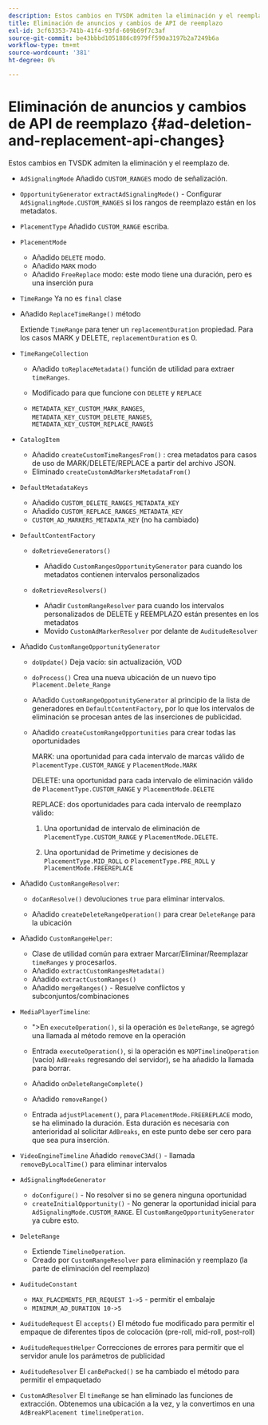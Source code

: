 ```yaml
---
description: Estos cambios en TVSDK admiten la eliminación y el reemplazo de.
title: Eliminación de anuncios y cambios de API de reemplazo
exl-id: 3cf63353-741b-41f4-93fd-609b69f7c3af
source-git-commit: be43bbbd1051886c8979ff590a3197b2a7249b6a
workflow-type: tm+mt
source-wordcount: '381'
ht-degree: 0%

---
```


# Eliminación de anuncios y cambios de API de reemplazo {#ad-deletion-and-replacement-api-changes}

Estos cambios en TVSDK admiten la eliminación y el reemplazo de.

* `AdSignalingMode` Añadido `CUSTOM_RANGES` modo de señalización.

* `OpportunityGenerator`  `extractAdSignalingMode()` - Configurar `AdSignalingMode.CUSTOM_RANGES` si los rangos de reemplazo están en los metadatos.

* `PlacementType` Añadido `CUSTOM_RANGE` escriba.

* `PlacementMode`

   * Añadido `DELETE` modo.
   * Añadido `MARK` modo
   * Añadido `FreeReplace` modo: este modo tiene una duración, pero es una inserción pura

* `TimeRange` Ya no es `final` clase

* Añadido `ReplaceTimeRange()` método

   Extiende `TimeRange` para tener un `replacementDuration` propiedad. Para los casos MARK y DELETE, `replacementDuration` es 0.

* `TimeRangeCollection`

   * Añadido `toReplaceMetadata()` función de utilidad para extraer `timeRanges`.

   * Modificado para que funcione con `DELETE` y `REPLACE`

   * `METADATA_KEY_CUSTOM_MARK_RANGES`, `METADATA_KEY_CUSTOM_DELETE_RANGES`, `METADATA_KEY_CUSTOM_REPLACE_RANGES`

* `CatalogItem`

   * Añadido `createCustomTimeRangesFrom()` : crea metadatos para casos de uso de MARK/DELETE/REPLACE a partir del archivo JSON.
   * Eliminado `createCustomAdMarkersMetadataFrom()`

* `DefaultMetadataKeys`

   * Añadido `CUSTOM_DELETE_RANGES_METADATA_KEY`
   * Añadido `CUSTOM_REPLACE_RANGES_METADATA_KEY`
   * `CUSTOM_AD_MARKERS_METADATA_KEY` (no ha cambiado)

* `DefaultContentFactory`

   * `doRetrieveGenerators()`

      * Añadido `CustomRangesOpportunityGenerator` para cuando los metadatos contienen intervalos personalizados
   * `doRetrieveResolvers()`

      * Añadir `CustomRangeResolver` para cuando los intervalos personalizados de DELETE y REEMPLAZO están presentes en los metadatos
      * Movido `CustomAdMarkerResolver` por delante de `AuditudeResolver`


* Añadido `CustomRangeOpportunityGenerator`

   * `doUpdate()` Deja vacío: sin actualización, VOD
   * `doProcess()` Crea una nueva ubicación de un nuevo tipo `Placement.Delete_Range`

   * Añadido `CustomRangeOppotunityGenerator` al principio de la lista de generadores en `DefaultContentFactory`, por lo que los intervalos de eliminación se procesan antes de las inserciones de publicidad.

   * Añadido `createCustomRangeOpportunities` para crear todas las oportunidades

      MARK: una oportunidad para cada intervalo de marcas válido de `PlacementType.CUSTOM_RANGE` y `PlacementMode.MARK`

      DELETE: una oportunidad para cada intervalo de eliminación válido de `PlacementType.CUSTOM_RANGE` y `PlacementMode.DELETE`

      REPLACE: dos oportunidades para cada intervalo de reemplazo válido:

      1. Una oportunidad de intervalo de eliminación de `PlacementType.CUSTOM_RANGE` y `PlacementMode.DELETE`.

      1. Una oportunidad de Primetime y decisiones de `PlacementType.MID_ROLL` o `PlacementType.PRE_ROLL` y `PlacementMode.FREEREPLACE`

* Añadido `CustomRangeResolver`:

   * `doCanResolve()` devoluciones `true` para eliminar intervalos.

   * Añadido `createDeleteRangeOperation()` para crear `DeleteRange` para la ubicación

* Añadido `CustomRangeHelper`:

   * Clase de utilidad común para extraer Marcar/Eliminar/Reemplazar `timeRanges` y procesarlos.
   * Añadido `extractCustomRangesMetadata()`
   * Añadido `extractCustomRanges()`
   * Añadido `mergeRanges()` - Resuelve conflictos y subconjuntos/combinaciones

* `MediaPlayerTimeline`:

   * &quot;>En `executeOperation()`, si la operación es `DeleteRange`, se agregó una llamada al método remove en la operación

   * Entrada `executeOperation()`, si la operación es `NOPTimelineOperation` (vacío) `AdBreaks` regresando del servidor), se ha añadido la llamada para borrar.

   * Añadido `onDeleteRangeComplete()`
   * Añadido `removeRange()`
   * Entrada `adjustPlacement()`, para `PlacementMode.FREEREPLACE` modo, se ha eliminado la duración. Esta duración es necesaria con anterioridad al solicitar `AdBreaks`, en este punto debe ser cero para que sea pura inserción.

* `VideoEngineTimeline` Añadido `removeC3Ad()` - llamada `removeByLocalTime()` para eliminar intervalos

* `AdSignalingModeGenerator`

   * `doConfigure()` - No resolver si no se genera ninguna oportunidad
   * `createInitialOpportunity()` - No generar la oportunidad inicial para `AdSignalingMode.CUSTOM_RANGE`. El `CustomRangeOpportunityGenerator` ya cubre esto.

* `DeleteRange`

   * Extiende `TimelineOperation`.
   * Creado por `CustomRangeResolver` para eliminación y reemplazo (la parte de eliminación del reemplazo)

* `AuditudeConstant`

   * `MAX_PLACEMENTS_PER_REQUEST 1->5` - permitir el embalaje
   * `MINIMUM_AD_DURATION 10->5`

* `AuditudeRequest` El `accepts()` El método fue modificado para permitir el empaque de diferentes tipos de colocación (pre-roll, mid-roll, post-roll)

* `AuditudeRequestHelper` Correcciones de errores para permitir que el servidor anule los parámetros de publicidad

* `AuditudeResolver` El `canBePacked()` se ha cambiado el método para permitir el empaquetado

* `CustomAdResolver` El `timeRange` se han eliminado las funciones de extracción. Obtenemos una ubicación a la vez, y la convertimos en una `AdBreakPlacement timelineOperation`.
